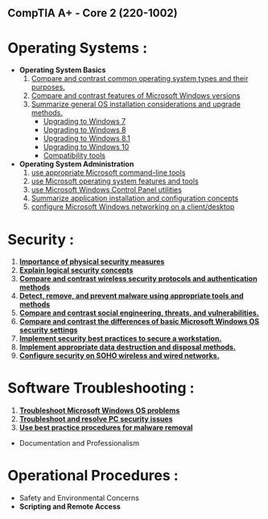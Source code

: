 ## **CompTIA A+ - Core 2 (220-1002)**
# Operating Systems :
- **Operating System Basics**
    1. [Compare and contrast common operating system types and their purposes.](1.1_OS.md)
    2. [Compare and contrast features of Microsoft Windows versions](1.2_OS.md)
    3. [Summarize general OS installation considerations and upgrade methods.](1.3_OS.md)
        - [Upgrading to Windows 7](1.3_OS_windows7.md)
        - [Upgrading to Windows 8](1.3_OS_windows8.md) 
        - [Upgrading to Windows 8.1](1.3_OS_windows8.1.md) 
        - [Upgrading to Windows 10](1.3_OS_windows10.md) 
        - [Compatibility tools ](1.3_OS_compatibility.md)       
- **Operating System Administration** 
    1. [use appropriate Microsoft command-line tools](1.4_OS_win_cmd_tools.md)
    2. [use Microsoft operating system features and tools](1.5_OS_win_tools.md)
    3. [use Microsoft Windows Control Panel utilities](1.6_OS_win_ControlPanel.md)
    4. [Summarize application installation and configuration concepts](1.7_OS_win_sumarize.md)
    5. [configure Microsoft Windows networking on a client/desktop](1.8_OS_win_windows_network.md)

# Security :
1. [**Importance of physical security measures**](2.1_Security_Physical.md)
2. [**Explain logical security concepts**](2.2_Security_logical_security.md)
3. [**Compare and contrast wireless security protocols and authentication methods**](2.3_Security_wireless.md)
4. [**Detect, remove, and prevent malware using appropriate tools and methods**](2.4_Security_malware.md)
5. [**Compare and contrast social engineering, threats, and vulnerabilities.**](2.5_Security_vulnerabilities.md)
6. [**Compare and contrast the differences of basic Microsoft Windows OS security settings**](2.6_Security_Win_Os_Settings.md)
7. [**Implement security best practices to secure a workstation.**](2.7_Security__Best_Practices_OS.md)
8. [**Implement appropriate data destruction and disposal methods.**](2.8_Security_Disposal.md)
9. [**Configure security on SOHO wireless and wired networks.**](2.9_Security_SOHO.md)

# Software Troubleshooting :
1. [**Troubleshoot Microsoft Windows OS problems**](3.1_Software_TR_OS_Problem.md)
2. [**Troubleshoot and resolve PC security issues**](3.2_Software_TR_PC_Sec.md)
3. [**Use best practice procedures for malware removal**](3.3_Software_TR_BP_Mal_rem.md)




- Documentation and Professionalism

# Operational Procedures :
- Safety and Environmental Concerns 
- **Scripting and Remote Access**

